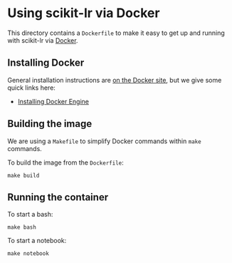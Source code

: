 # Using scikit-lr via Docker

This directory contains a `Dockerfile` to make it easy to get
up and running with scikit-lr via [Docker](https://docker.com).

## Installing Docker

General installation instructions are
[on the Docker site](https://docs.docker.com/get-docker/),
but we give some quick links here:

* [Installing Docker Engine](https://docs.docker.com/engine/install/)

## Building the image

We are using a `Makefile` to simplify Docker commands within `make` commands.

To build the image from the `Dockerfile`:

```
make build
```

## Running the container

To start a bash:

```
make bash
```

To start a notebook:

```
make notebook
```
